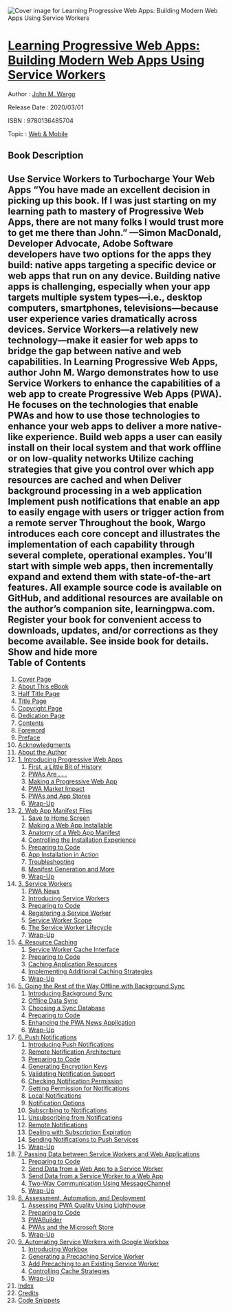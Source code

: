 ![Cover image for Learning Progressive Web Apps: Building Modern Web Apps Using Service Workers](https://imgdetail.ebookreading.net/cover/cover/20200215/EB9780136485704.jpg)

[Learning Progressive Web Apps: Building Modern Web Apps Using Service Workers](https://ebookreading.net/view/book/Learning+Progressive+Web+Apps%3A+Building+Modern+Web+Apps+Using+Service+Workers-EB9780136485704_1.html "Learning Progressive Web Apps: Building Modern Web Apps Using Service Workers")
====================================================================================================================

Author : [John M. Wargo](https://ebookreading.net/search/author/John+M.+Wargo)

Release Date : 2020/03/01

ISBN : 9780136485704

Topic : [Web & Mobile](https://ebookreading.net/search/category/web-mobile)

Book Description
-----------------

 Use Service Workers to Turbocharge Your Web Apps
“You have made an excellent decision in picking up this book. If I was just starting on my learning path to mastery of Progressive Web Apps, there are not many folks I would trust more to get me there than John.”
—Simon MacDonald, Developer Advocate, Adobe
Software developers have two options for the apps they build: native apps targeting a specific device or web apps that run on any device. Building native apps is challenging, especially when your app targets multiple system types—i.e., desktop computers, smartphones, televisions—because user experience varies dramatically across devices.
Service Workers—a relatively new technology—make it easier for web apps to bridge the gap between native and web capabilities. In Learning Progressive Web Apps, author John M. Wargo demonstrates how to use Service Workers to enhance the capabilities of a web app to create Progressive Web Apps (PWA). He focuses on the technologies that enable PWAs and how to use those technologies to enhance your web apps to deliver a more native-like experience.
Build web apps a user can easily install on their local system and that work offline or on low-quality networks
Utilize caching strategies that give you control over which app resources are cached and when
Deliver background processing in a web application
Implement push notifications that enable an app to easily engage with users or trigger action from a remote server
Throughout the book, Wargo introduces each core concept and illustrates the implementation of each capability through several complete, operational examples. You’ll start with simple web apps, then incrementally expand and extend them with state-of-the-art features. All example source code is available on GitHub, and additional resources are available on the author’s companion site, learningpwa.com.
Register your book for convenient access to downloads, updates, and/or corrections as they become available. See inside book for details.
        Show and hide more                
Table of Contents
-----------------

1. [Cover Page](https://ebookreading.net/view/book/Learning+Progressive+Web+Apps%3A+Building+Modern+Web+Apps+Using+Service+Workers-EB9780136485704_1.html#cover)
1. [About This eBook](https://ebookreading.net/view/book/Learning+Progressive+Web+Apps%3A+Building+Modern+Web+Apps+Using+Service+Workers-EB9780136485704_2.html)
1. [Half Title Page](https://ebookreading.net/view/book/Learning+Progressive+Web+Apps%3A+Building+Modern+Web+Apps+Using+Service+Workers-EB9780136485704_3.html#half)
1. [Title Page](https://ebookreading.net/view/book/Learning+Progressive+Web+Apps%3A+Building+Modern+Web+Apps+Using+Service+Workers-EB9780136485704_5.html#title)
1. [Copyright Page](https://ebookreading.net/view/book/Learning+Progressive+Web+Apps%3A+Building+Modern+Web+Apps+Using+Service+Workers-EB9780136485704_6.html#copy)
1. [Dedication Page](https://ebookreading.net/view/book/Learning+Progressive+Web+Apps%3A+Building+Modern+Web+Apps+Using+Service+Workers-EB9780136485704_7.html#dedi)
1. [Contents](https://ebookreading.net/view/book/Learning+Progressive+Web+Apps%3A+Building+Modern+Web+Apps+Using+Service+Workers-EB9780136485704_8.html#contents)
1. [Foreword](https://ebookreading.net/view/book/Learning+Progressive+Web+Apps%3A+Building+Modern+Web+Apps+Using+Service+Workers-EB9780136485704_9.html#foreword)
1. [Preface](https://ebookreading.net/view/book/Learning+Progressive+Web+Apps%3A+Building+Modern+Web+Apps+Using+Service+Workers-EB9780136485704_10.html#preface)
1. [Acknowledgments](https://ebookreading.net/view/book/Learning+Progressive+Web+Apps%3A+Building+Modern+Web+Apps+Using+Service+Workers-EB9780136485704_11.html#ack)
1. [About the Author](https://ebookreading.net/view/book/Learning+Progressive+Web+Apps%3A+Building+Modern+Web+Apps+Using+Service+Workers-EB9780136485704_12.html#aut)
1. [1. Introducing Progressive Web Apps](https://ebookreading.net/view/book/Learning+Progressive+Web+Apps%3A+Building+Modern+Web+Apps+Using+Service+Workers-EB9780136485704_13.html#ch01)
    1. [First, a Little Bit of History](https://ebookreading.net/view/book/Learning+Progressive+Web+Apps%3A+Building+Modern+Web+Apps+Using+Service+Workers-EB9780136485704_13.html#ch01lev1sec1)
    1. [PWAs Are . . .](https://ebookreading.net/view/book/Learning+Progressive+Web+Apps%3A+Building+Modern+Web+Apps+Using+Service+Workers-EB9780136485704_13.html#ch01lev1sec2)
    1. [Making a Progressive Web App](https://ebookreading.net/view/book/Learning+Progressive+Web+Apps%3A+Building+Modern+Web+Apps+Using+Service+Workers-EB9780136485704_13.html#ch01lev1sec3)
    1. [PWA Market Impact](https://ebookreading.net/view/book/Learning+Progressive+Web+Apps%3A+Building+Modern+Web+Apps+Using+Service+Workers-EB9780136485704_13.html#ch01lev1sec4)
    1. [PWAs and App Stores](https://ebookreading.net/view/book/Learning+Progressive+Web+Apps%3A+Building+Modern+Web+Apps+Using+Service+Workers-EB9780136485704_13.html#ch01lev1sec5)
    1. [Wrap-Up](https://ebookreading.net/view/book/Learning+Progressive+Web+Apps%3A+Building+Modern+Web+Apps+Using+Service+Workers-EB9780136485704_13.html#ch01lev1sec6)
1. [2. Web App Manifest Files](https://ebookreading.net/view/book/Learning+Progressive+Web+Apps%3A+Building+Modern+Web+Apps+Using+Service+Workers-EB9780136485704_14.html#ch02)
    1. [Save to Home Screen](https://ebookreading.net/view/book/Learning+Progressive+Web+Apps%3A+Building+Modern+Web+Apps+Using+Service+Workers-EB9780136485704_14.html#ch02lev1sec1)
    1. [Making a Web App Installable](https://ebookreading.net/view/book/Learning+Progressive+Web+Apps%3A+Building+Modern+Web+Apps+Using+Service+Workers-EB9780136485704_14.html#ch02lev1sec2)
    1. [Anatomy of a Web App Manifest](https://ebookreading.net/view/book/Learning+Progressive+Web+Apps%3A+Building+Modern+Web+Apps+Using+Service+Workers-EB9780136485704_14.html#ch02lev1sec3)
    1. [Controlling the Installation Experience](https://ebookreading.net/view/book/Learning+Progressive+Web+Apps%3A+Building+Modern+Web+Apps+Using+Service+Workers-EB9780136485704_14.html#ch02lev1sec4)
    1. [Preparing to Code](https://ebookreading.net/view/book/Learning+Progressive+Web+Apps%3A+Building+Modern+Web+Apps+Using+Service+Workers-EB9780136485704_14.html#ch02lev1sec5)
    1. [App Installation in Action](https://ebookreading.net/view/book/Learning+Progressive+Web+Apps%3A+Building+Modern+Web+Apps+Using+Service+Workers-EB9780136485704_14.html#ch02lev1sec6)
    1. [Troubleshooting](https://ebookreading.net/view/book/Learning+Progressive+Web+Apps%3A+Building+Modern+Web+Apps+Using+Service+Workers-EB9780136485704_14.html#ch02lev1sec7)
    1. [Manifest Generation and More](https://ebookreading.net/view/book/Learning+Progressive+Web+Apps%3A+Building+Modern+Web+Apps+Using+Service+Workers-EB9780136485704_14.html#ch02lev1sec8)
    1. [Wrap-Up](https://ebookreading.net/view/book/Learning+Progressive+Web+Apps%3A+Building+Modern+Web+Apps+Using+Service+Workers-EB9780136485704_14.html#ch02lev1sec9)
1. [3. Service Workers](https://ebookreading.net/view/book/Learning+Progressive+Web+Apps%3A+Building+Modern+Web+Apps+Using+Service+Workers-EB9780136485704_15.html#ch03)
    1. [PWA News](https://ebookreading.net/view/book/Learning+Progressive+Web+Apps%3A+Building+Modern+Web+Apps+Using+Service+Workers-EB9780136485704_15.html#ch03lev1sec1)
    1. [Introducing Service Workers](https://ebookreading.net/view/book/Learning+Progressive+Web+Apps%3A+Building+Modern+Web+Apps+Using+Service+Workers-EB9780136485704_15.html#ch03lev1sec2)
    1. [Preparing to Code](https://ebookreading.net/view/book/Learning+Progressive+Web+Apps%3A+Building+Modern+Web+Apps+Using+Service+Workers-EB9780136485704_15.html#ch03lev1sec3)
    1. [Registering a Service Worker](https://ebookreading.net/view/book/Learning+Progressive+Web+Apps%3A+Building+Modern+Web+Apps+Using+Service+Workers-EB9780136485704_15.html#ch03lev1sec4)
    1. [Service Worker Scope](https://ebookreading.net/view/book/Learning+Progressive+Web+Apps%3A+Building+Modern+Web+Apps+Using+Service+Workers-EB9780136485704_15.html#ch03lev1sec5)
    1. [The Service Worker Lifecycle](https://ebookreading.net/view/book/Learning+Progressive+Web+Apps%3A+Building+Modern+Web+Apps+Using+Service+Workers-EB9780136485704_15.html#ch03lev1sec6)
    1. [Wrap-Up](https://ebookreading.net/view/book/Learning+Progressive+Web+Apps%3A+Building+Modern+Web+Apps+Using+Service+Workers-EB9780136485704_15.html#ch03lev1sec7)
1. [4. Resource Caching](https://ebookreading.net/view/book/Learning+Progressive+Web+Apps%3A+Building+Modern+Web+Apps+Using+Service+Workers-EB9780136485704_16.html#ch04)
    1. [Service Worker Cache Interface](https://ebookreading.net/view/book/Learning+Progressive+Web+Apps%3A+Building+Modern+Web+Apps+Using+Service+Workers-EB9780136485704_16.html#ch04lev1sec1)
    1. [Preparing to Code](https://ebookreading.net/view/book/Learning+Progressive+Web+Apps%3A+Building+Modern+Web+Apps+Using+Service+Workers-EB9780136485704_16.html#ch04lev1sec2)
    1. [Caching Application Resources](https://ebookreading.net/view/book/Learning+Progressive+Web+Apps%3A+Building+Modern+Web+Apps+Using+Service+Workers-EB9780136485704_16.html#ch04lev1sec3)
    1. [Implementing Additional Caching Strategies](https://ebookreading.net/view/book/Learning+Progressive+Web+Apps%3A+Building+Modern+Web+Apps+Using+Service+Workers-EB9780136485704_16.html#ch04lev1sec4)
    1. [Wrap-Up](https://ebookreading.net/view/book/Learning+Progressive+Web+Apps%3A+Building+Modern+Web+Apps+Using+Service+Workers-EB9780136485704_16.html#ch04lev1sec5)
1. [5. Going the Rest of the Way Offline with Background Sync](https://ebookreading.net/view/book/Learning+Progressive+Web+Apps%3A+Building+Modern+Web+Apps+Using+Service+Workers-EB9780136485704_17.html#ch05)
    1. [Introducing Background Sync](https://ebookreading.net/view/book/Learning+Progressive+Web+Apps%3A+Building+Modern+Web+Apps+Using+Service+Workers-EB9780136485704_17.html#ch05lev1sec1)
    1. [Offline Data Sync](https://ebookreading.net/view/book/Learning+Progressive+Web+Apps%3A+Building+Modern+Web+Apps+Using+Service+Workers-EB9780136485704_17.html#ch05lev1sec2)
    1. [Choosing a Sync Database](https://ebookreading.net/view/book/Learning+Progressive+Web+Apps%3A+Building+Modern+Web+Apps+Using+Service+Workers-EB9780136485704_17.html#ch05lev1sec3)
    1. [Preparing to Code](https://ebookreading.net/view/book/Learning+Progressive+Web+Apps%3A+Building+Modern+Web+Apps+Using+Service+Workers-EB9780136485704_17.html#ch05lev1sec4)
    1. [Enhancing the PWA News Application](https://ebookreading.net/view/book/Learning+Progressive+Web+Apps%3A+Building+Modern+Web+Apps+Using+Service+Workers-EB9780136485704_17.html#ch05lev1sec5)
    1. [Wrap-Up](https://ebookreading.net/view/book/Learning+Progressive+Web+Apps%3A+Building+Modern+Web+Apps+Using+Service+Workers-EB9780136485704_17.html#ch05lev1sec6)
1. [6. Push Notifications](https://ebookreading.net/view/book/Learning+Progressive+Web+Apps%3A+Building+Modern+Web+Apps+Using+Service+Workers-EB9780136485704_18.html#ch06)
    1. [Introducing Push Notifications](https://ebookreading.net/view/book/Learning+Progressive+Web+Apps%3A+Building+Modern+Web+Apps+Using+Service+Workers-EB9780136485704_18.html#ch06lev1sec1)
    1. [Remote Notification Architecture](https://ebookreading.net/view/book/Learning+Progressive+Web+Apps%3A+Building+Modern+Web+Apps+Using+Service+Workers-EB9780136485704_18.html#ch06lev1sec2)
    1. [Preparing to Code](https://ebookreading.net/view/book/Learning+Progressive+Web+Apps%3A+Building+Modern+Web+Apps+Using+Service+Workers-EB9780136485704_18.html#ch06lev1sec3)
    1. [Generating Encryption Keys](https://ebookreading.net/view/book/Learning+Progressive+Web+Apps%3A+Building+Modern+Web+Apps+Using+Service+Workers-EB9780136485704_18.html#ch06lev1sec4)
    1. [Validating Notification Support](https://ebookreading.net/view/book/Learning+Progressive+Web+Apps%3A+Building+Modern+Web+Apps+Using+Service+Workers-EB9780136485704_18.html#ch06lev1sec5)
    1. [Checking Notification Permission](https://ebookreading.net/view/book/Learning+Progressive+Web+Apps%3A+Building+Modern+Web+Apps+Using+Service+Workers-EB9780136485704_18.html#ch06lev1sec6)
    1. [Getting Permission for Notifications](https://ebookreading.net/view/book/Learning+Progressive+Web+Apps%3A+Building+Modern+Web+Apps+Using+Service+Workers-EB9780136485704_18.html#ch06lev1sec7)
    1. [Local Notifications](https://ebookreading.net/view/book/Learning+Progressive+Web+Apps%3A+Building+Modern+Web+Apps+Using+Service+Workers-EB9780136485704_18.html#ch06lev1sec8)
    1. [Notification Options](https://ebookreading.net/view/book/Learning+Progressive+Web+Apps%3A+Building+Modern+Web+Apps+Using+Service+Workers-EB9780136485704_18.html#ch06lev1sec9)
    1. [Subscribing to Notifications](https://ebookreading.net/view/book/Learning+Progressive+Web+Apps%3A+Building+Modern+Web+Apps+Using+Service+Workers-EB9780136485704_18.html#ch06lev1sec10)
    1. [Unsubscribing from Notifications](https://ebookreading.net/view/book/Learning+Progressive+Web+Apps%3A+Building+Modern+Web+Apps+Using+Service+Workers-EB9780136485704_18.html#ch06lev1sec11)
    1. [Remote Notifications](https://ebookreading.net/view/book/Learning+Progressive+Web+Apps%3A+Building+Modern+Web+Apps+Using+Service+Workers-EB9780136485704_18.html#ch06lev1sec12)
    1. [Dealing with Subscription Expiration](https://ebookreading.net/view/book/Learning+Progressive+Web+Apps%3A+Building+Modern+Web+Apps+Using+Service+Workers-EB9780136485704_18.html#ch06lev1sec13)
    1. [Sending Notifications to Push Services](https://ebookreading.net/view/book/Learning+Progressive+Web+Apps%3A+Building+Modern+Web+Apps+Using+Service+Workers-EB9780136485704_18.html#ch06lev1sec14)
    1. [Wrap-Up](https://ebookreading.net/view/book/Learning+Progressive+Web+Apps%3A+Building+Modern+Web+Apps+Using+Service+Workers-EB9780136485704_18.html#ch06lev1sec15)
1. [7. Passing Data between Service Workers and Web Applications](https://ebookreading.net/view/book/Learning+Progressive+Web+Apps%3A+Building+Modern+Web+Apps+Using+Service+Workers-EB9780136485704_19.html#ch07)
    1. [Preparing to Code](https://ebookreading.net/view/book/Learning+Progressive+Web+Apps%3A+Building+Modern+Web+Apps+Using+Service+Workers-EB9780136485704_19.html#ch07lev1sec1)
    1. [Send Data from a Web App to a Service Worker](https://ebookreading.net/view/book/Learning+Progressive+Web+Apps%3A+Building+Modern+Web+Apps+Using+Service+Workers-EB9780136485704_19.html#ch07lev1sec2)
    1. [Send Data from a Service Worker to a Web App](https://ebookreading.net/view/book/Learning+Progressive+Web+Apps%3A+Building+Modern+Web+Apps+Using+Service+Workers-EB9780136485704_19.html#ch07lev1sec3)
    1. [Two-Way Communication Using MessageChannel](https://ebookreading.net/view/book/Learning+Progressive+Web+Apps%3A+Building+Modern+Web+Apps+Using+Service+Workers-EB9780136485704_19.html#ch07lev1sec4)
    1. [Wrap-Up](https://ebookreading.net/view/book/Learning+Progressive+Web+Apps%3A+Building+Modern+Web+Apps+Using+Service+Workers-EB9780136485704_19.html#ch07lev1sec5)
1. [8. Assessment, Automation, and Deployment](https://ebookreading.net/view/book/Learning+Progressive+Web+Apps%3A+Building+Modern+Web+Apps+Using+Service+Workers-EB9780136485704_20.html#ch08)
    1. [Assessing PWA Quality Using Lighthouse](https://ebookreading.net/view/book/Learning+Progressive+Web+Apps%3A+Building+Modern+Web+Apps+Using+Service+Workers-EB9780136485704_20.html#ch08lev1sec1)
    1. [Preparing to Code](https://ebookreading.net/view/book/Learning+Progressive+Web+Apps%3A+Building+Modern+Web+Apps+Using+Service+Workers-EB9780136485704_20.html#ch08lev1sec2)
    1. [PWABuilder](https://ebookreading.net/view/book/Learning+Progressive+Web+Apps%3A+Building+Modern+Web+Apps+Using+Service+Workers-EB9780136485704_20.html#ch08lev1sec3)
    1. [PWAs and the Microsoft Store](https://ebookreading.net/view/book/Learning+Progressive+Web+Apps%3A+Building+Modern+Web+Apps+Using+Service+Workers-EB9780136485704_20.html#ch08lev1sec4)
    1. [Wrap-Up](https://ebookreading.net/view/book/Learning+Progressive+Web+Apps%3A+Building+Modern+Web+Apps+Using+Service+Workers-EB9780136485704_20.html#ch08lev1sec5)
1. [9. Automating Service Workers with Google Workbox](https://ebookreading.net/view/book/Learning+Progressive+Web+Apps%3A+Building+Modern+Web+Apps+Using+Service+Workers-EB9780136485704_21.html#ch09)
    1. [Introducing Workbox](https://ebookreading.net/view/book/Learning+Progressive+Web+Apps%3A+Building+Modern+Web+Apps+Using+Service+Workers-EB9780136485704_21.html#ch09lev1sec1)
    1. [Generating a Precaching Service Worker](https://ebookreading.net/view/book/Learning+Progressive+Web+Apps%3A+Building+Modern+Web+Apps+Using+Service+Workers-EB9780136485704_21.html#ch09lev1sec2)
    1. [Add Precaching to an Existing Service Worker](https://ebookreading.net/view/book/Learning+Progressive+Web+Apps%3A+Building+Modern+Web+Apps+Using+Service+Workers-EB9780136485704_21.html#ch09lev1sec3)
    1. [Controlling Cache Strategies](https://ebookreading.net/view/book/Learning+Progressive+Web+Apps%3A+Building+Modern+Web+Apps+Using+Service+Workers-EB9780136485704_21.html#ch09lev1sec4)
    1. [Wrap-Up](https://ebookreading.net/view/book/Learning+Progressive+Web+Apps%3A+Building+Modern+Web+Apps+Using+Service+Workers-EB9780136485704_21.html#ch09lev1sec5)
1. [Index](https://ebookreading.net/view/book/Learning+Progressive+Web+Apps%3A+Building+Modern+Web+Apps+Using+Service+Workers-EB9780136485704_22.html#index)
1. [Credits](https://ebookreading.net/view/book/Learning+Progressive+Web+Apps%3A+Building+Modern+Web+Apps+Using+Service+Workers-EB9780136485704_23.html#credit)
1. [Code Snippets](https://ebookreading.net/view/book/Learning+Progressive+Web+Apps%3A+Building+Modern+Web+Apps+Using+Service+Workers-EB9780136485704_26.html#ch01_images)
